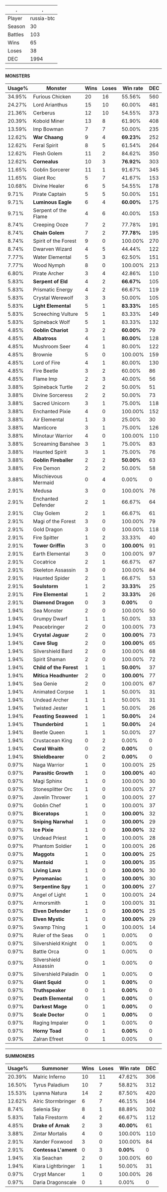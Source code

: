 .|.
|-|-
Player|russia-btc
Season|30
Battles|103
Wins|65
Loses|38
DEC|1994

---
**MONSTERS**

Usage%|Monster|Wins|Loses|Win rate|DEC|
-|-|-|-|-|-|
34.95%|Furious Chicken|20|16|55.56%|560|
24.27%|Lord Arianthus|15|10|60.00%|481|
21.36%|Cerberus|12|10|54.55%|373|
20.39%|Kobold Miner|13|8|61.90%|408|
13.59%|Imp Bowman|7|7|50.00%|235|
12.62%|**War Chaang**|9|4|**69.23%**|252|
12.62%|Feral Spirit|8|5|61.54%|264|
12.62%|Flesh Golem|11|2|84.62%|350|
12.62%|**Cornealus**|10|3|**76.92%**|303|
11.65%|Goblin Sorcerer|11|1|91.67%|345|
11.65%|Giant Roc|5|7|41.67%|153|
10.68%|Divine Healer|6|5|54.55%|178|
9.71%|Pirate Captain|5|5|50.00%|151|
9.71%|**Luminous Eagle**|6|4|**60.00%**|175|
9.71%|Serpent of the Flame|4|6|40.00%|153|
8.74%|Creeping Ooze|7|2|77.78%|191|
8.74%|**Chain Golem**|7|2|**77.78%**|195|
8.74%|Spirit of the Forest|9|0|100.00%|270|
8.74%|Dwarven Wizard|4|5|44.44%|122|
7.77%|Water Elemental|5|3|62.50%|151|
7.77%|Wood Nymph|8|0|100.00%|213|
6.80%|Pirate Archer|3|4|42.86%|110|
5.83%|**Serpent of Eld**|4|2|**66.67%**|105|
5.83%|Prismatic Energy|4|2|66.67%|119|
5.83%|Crystal Werewolf|3|3|50.00%|105|
5.83%|**Light Elemental**|5|1|**83.33%**|165|
5.83%|Screeching Vulture|5|1|83.33%|149|
5.83%|Spineback Wolf|5|1|83.33%|132|
4.85%|**Goblin Chariot**|3|2|**60.00%**|79|
4.85%|**Albatross**|4|1|**80.00%**|128|
4.85%|Mushroom Seer|4|1|80.00%|122|
4.85%|Brownie|5|0|100.00%|159|
4.85%|Lord of Fire|4|1|80.00%|130|
4.85%|Fire Beetle|3|2|60.00%|86|
4.85%|Flame Imp|2|3|40.00%|56|
3.88%|Spineback Turtle|2|2|50.00%|51|
3.88%|Divine Sorceress|2|2|50.00%|73|
3.88%|Sacred Unicorn|3|1|75.00%|118|
3.88%|Enchanted Pixie|4|0|100.00%|152|
3.88%|Air Elemental|1|3|25.00%|30|
3.88%|Manticore|3|1|75.00%|126|
3.88%|Minotaur Warrior|4|0|100.00%|110|
3.88%|Screaming Banshee|3|1|75.00%|83|
3.88%|Haunted Spirit|3|1|75.00%|76|
3.88%|**Goblin Fireballer**|2|2|**50.00%**|63|
3.88%|Fire Demon|2|2|50.00%|58|
3.88%|Mischievous Mermaid|0|4|0.00%|0|
2.91%|Medusa|3|0|100.00%|76|
2.91%|Enchanted Defender|2|1|66.67%|64|
2.91%|Clay Golem|2|1|66.67%|61|
2.91%|Magi of the Forest|3|0|100.00%|79|
2.91%|Gold Dragon|3|0|100.00%|118|
2.91%|Fire Spitter|1|2|33.33%|40|
2.91%|**Tower Griffin**|3|0|**100.00%**|91|
2.91%|Earth Elemental|3|0|100.00%|97|
2.91%|Cocatrice|2|1|66.67%|67|
2.91%|Skeleton Assassin|3|0|100.00%|84|
2.91%|Haunted Spider|2|1|66.67%|53|
2.91%|**Soulstorm**|1|2|**33.33%**|25|
2.91%|**Fire Elemental**|1|2|**33.33%**|26|
2.91%|**Diamond Dragon**|0|3|**0.00%**|0|
1.94%|Sea Monster|2|0|100.00%|50|
1.94%|Grumpy Dwarf|1|1|50.00%|33|
1.94%|Peacebringer|2|0|100.00%|73|
1.94%|**Crystal Jaguar**|2|0|**100.00%**|73|
1.94%|**Cave Slug**|2|0|**100.00%**|65|
1.94%|Silvershield Bard|2|0|100.00%|68|
1.94%|Spirit Shaman|2|0|100.00%|72|
1.94%|**Child of the Forest**|1|1|**50.00%**|37|
1.94%|**Mitica Headhunter**|2|0|**100.00%**|77|
1.94%|Sea Genie|2|0|100.00%|67|
1.94%|Animated Corpse|1|1|50.00%|31|
1.94%|Undead Archer|1|1|50.00%|31|
1.94%|Twisted Jester|1|1|50.00%|26|
1.94%|**Feasting Seaweed**|1|1|**50.00%**|24|
1.94%|**Thunderbird**|1|1|**50.00%**|24|
1.94%|Beetle Queen|1|1|50.00%|27|
1.94%|Crustacean King|0|2|0.00%|0|
1.94%|**Coral Wraith**|0|2|**0.00%**|0|
1.94%|**Shieldbearer**|0|2|**0.00%**|0|
0.97%|Naga Warrior|1|0|100.00%|25|
0.97%|**Parasitic Growth**|1|0|**100.00%**|40|
0.97%|Magi Sphinx|1|0|100.00%|30|
0.97%|Stonesplitter Orc|1|0|100.00%|27|
0.97%|Javelin Thrower|1|0|100.00%|27|
0.97%|Goblin Chef|1|0|100.00%|37|
0.97%|**Biceratops**|1|0|**100.00%**|32|
0.97%|**Sniping Narwhal**|1|0|**100.00%**|29|
0.97%|**Ice Pixie**|1|0|**100.00%**|32|
0.97%|Undead Priest|1|0|100.00%|28|
0.97%|Phantom Soldier|1|0|100.00%|26|
0.97%|**Maggots**|1|0|**100.00%**|25|
0.97%|**Mantoid**|1|0|**100.00%**|35|
0.97%|**Living Lava**|1|0|**100.00%**|30|
0.97%|**Pyromaniac**|1|0|**100.00%**|30|
0.97%|**Serpentine Spy**|1|0|**100.00%**|27|
0.97%|Angel of Light|1|0|100.00%|24|
0.97%|Armorsmith|1|0|100.00%|31|
0.97%|**Elven Defender**|1|0|**100.00%**|25|
0.97%|**Elven Mystic**|1|0|**100.00%**|29|
0.97%|Swamp Thing|1|0|100.00%|14|
0.97%|Ruler of the Seas|0|1|0.00%|0|
0.97%|Silvershield Knight|0|1|0.00%|0|
0.97%|Battle Orca|0|1|0.00%|0|
0.97%|Silvershield Assassin|0|1|0.00%|0|
0.97%|Silvershield Paladin|0|1|0.00%|0|
0.97%|**Giant Squid**|0|1|**0.00%**|0|
0.97%|**Truthspeaker**|0|1|**0.00%**|0|
0.97%|**Death Elemental**|0|1|**0.00%**|0|
0.97%|**Darkest Mage**|0|1|**0.00%**|0|
0.97%|**Scale Doctor**|0|1|**0.00%**|0|
0.97%|Raging Impaler|0|1|0.00%|0|
0.97%|**Horny Toad**|0|1|**0.00%**|0|
0.97%|Zalran Efreet|0|1|0.00%|0|

---
**SUMMONERS**

Usage%|Summoner|Wins|Loses|Win rate|DEC|
-|-|-|-|-|-|
20.39%|Malric Inferno|10|11|47.62%|306|
16.50%|Tyrus Paladium|10|7|58.82%|312|
15.53%|Lyanna Natura|14|2|87.50%|420|
12.62%|Alric Stormbringer|6|7|46.15%|164|
8.74%|Selenia Sky|8|1|88.89%|302|
5.83%|Talia Firestorm|4|2|66.67%|112|
4.85%|**Drake of Arnak**|2|3|**40.00%**|61|
3.88%|Zintar Mortalis|4|0|100.00%|110|
2.91%|Xander Foxwood|3|0|100.00%|84|
2.91%|**Contessa L'ament**|0|3|**0.00%**|0|
1.94%|Xia Seachan|2|0|100.00%|60|
1.94%|Kiara Lightbringer|1|1|50.00%|31|
0.97%|Crypt Mancer|1|0|100.00%|26|
0.97%|Daria Dragonscale|0|1|0.00%|0|
